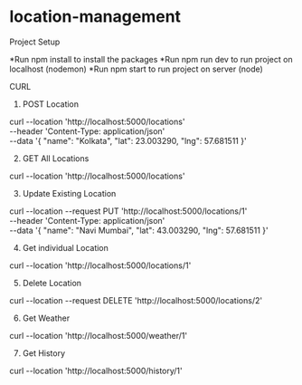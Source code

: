 # location-management

Project Setup

*Run npm install to install the packages
*Run npm run dev to run project on localhost (nodemon)
*Run npm start to run project on server (node)

CURL

1. POST Location

curl --location 'http://localhost:5000/locations' \
--header 'Content-Type: application/json' \
--data '{
    "name": "Kolkata",
    "lat": 23.003290,
    "lng": 57.681511
}'


2. GET All Locations

curl --location 'http://localhost:5000/locations'


3. Update Existing Location

curl --location --request PUT 'http://localhost:5000/locations/1' \
--header 'Content-Type: application/json' \
--data '{
    "name": "Navi Mumbai",
    "lat": 43.003290,
    "lng": 57.681511
}'


4. Get individual Location

curl --location 'http://localhost:5000/locations/1'


5. Delete Location

curl --location --request DELETE 'http://localhost:5000/locations/2'


6. Get Weather 

curl --location 'http://localhost:5000/weather/1'


7. Get History

curl --location 'http://localhost:5000/history/1'




